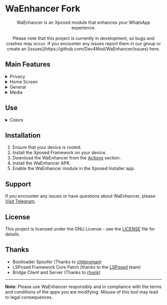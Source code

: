 # WaEnhancer Fork
<div align="center">
  WaEnhancer is an Xposed module that enhances your WhatsApp experience.<br><br>
  Please note that this project is currently in development, so bugs and crashes may occur. If you encounter any issues report them in our group or create an [issues](https://github.com/Dev4Mod/WaEnhancer/issues) here.
</div>


## Main Features
<details closed>
  <summary>Privacy</summary>

  - `Hide Forwarded Tag`
  - `Remove Forward Limit`
  - `Disable Pinned Chats Limit`
  - `Freeze Last Seen`
  - `Hide Status View`
  - `Hide Blue Ticks`
  - `Hide View Once and Audio Seen`
  - `Hide Delivered`
  - `Hide Typing`
  - `Hide Recording Audio`
  - `Disable View Once`
  - `Send Blue Ticks upon Reply`
  - `Delete for everyone on all messages`
  - `Show Edited Message History`
  - `Remove See More Button`
  - `Anti Revoke Status`
  - `Anti Revoke Message`
</details>

<details closed>
  <summary>Home Screen</summary>

  - `Show Name`
  - `Show Bio`
  - `Show DND Button`
  - `Separate Groups`
  - `Hide Archived Chats`
  - `Show Online Dot in Conversation List`
  - `Remove Channel Recommendations`
  - `Hide Tabs on Home`
  - `Enable IGStatus on Home Screen`
  - `Filter Chats`
</details>  

<details closed>
  <summary>General</summary>

  - `Time in 12-Hour Format`
  - `Seconds on Timestamp`
  - `Buttons Stroke`
  - `Menu Icons`
  - `Outlined Icons`
  - `New Settings Style`
</details>


<details closed>
  <summary>Media</summary>

  - `Download Status`
  - `Download View Once`
  - `HD Quality Videos`
  - `HD Quality Images`
  - `Send videos in 60FPS`
  - `Send videos in original resolution`
</details>

## Use
 <details closed>
  <summary>Colors</summary>

  - `New WhatsApp theme`
  - `Customize your colors`
</details>

## Installation
1. Ensure that your device is rooted.
2. Install the Xposed Framework on your device.
3. Download the WaEnhancer from the [Actions](https://github.com/Dev4Mod/WaEnhancer/actions) section.
4. Install the WaEnhancer APK.
5. Enable the WaEnhancer module in the Xposed Installer app.

## Support
If you encounter any issues or have questions about WaEnhancer, please [Visit Telegram](https://t.me/waenhancer).

## License
This project is licensed under the GNU License - see the [LICENSE](LICENSE) file for details.

## Thanks

* Bootloader Spoofer (Thanks to [chiteroman](https://github.com/chiteroman))
* LSPosed Framework Core Patch (thanks to the [LSPosed](https://github.com/LSPosed) team)
* Bridge Client and Server (Thanks to [rhunk](https://github.com/rhunk/))

---

**Note**: Please use WaEnhancer responsibly and in compliance with the terms and conditions of the apps you are modifying. Misuse of this tool may lead to legal consequences.
